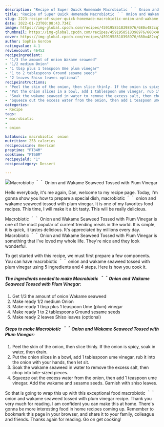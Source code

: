 ```yaml
---
description: "Recipe of Super Quick Homemade Macrobiotic ＾＾ Onion and Wakame Seaweed Tossed with Plum Vinegar"
title: "Recipe of Super Quick Homemade Macrobiotic ＾＾ Onion and Wakame Seaweed Tossed with Plum Vinegar"
slug: 2223-recipe-of-super-quick-homemade-macrobiotic-onion-and-wakame-seaweed-tossed-with-plum-vinegar
date: 2022-01-23T00:08:43.734Z
image: https://img-global.cpcdn.com/recipes/4591958518398976/680x482cq70/macrobiotic-onion-and-wakame-seaweed-tossed-with-plum-vinegar-recipe-main-photo.jpg
thumbnail: https://img-global.cpcdn.com/recipes/4591958518398976/680x482cq70/macrobiotic-onion-and-wakame-seaweed-tossed-with-plum-vinegar-recipe-main-photo.jpg
cover: https://img-global.cpcdn.com/recipes/4591958518398976/680x482cq70/macrobiotic-onion-and-wakame-seaweed-tossed-with-plum-vinegar-recipe-main-photo.jpg
author: Sophia Gordon
ratingvalue: 4.1
reviewcount: 46452
recipeingredient:
- "1/3 the amount of onion Wakame seaweed"
- "1/2 medium Onion"
- "1 tbsp plus 1 teaspoon Ume plum vinegar"
- "1 to 2 tablespoons Ground sesame seeds"
- "2 leaves Shiso leaves optional"
recipeinstructions:
- "Peel the skin of the onion, then slice thinly. If the onion is spicy, soak in water, then drain."
- "Put the onion slices in a bowl, add 1 tablespoon ume vinegar, rub it into the onion with your hands, then let sit."
- "Soak the wakame seaweed in water to remove the excess salt, then chop into bite-sized pieces."
- "Squeeze out the excess water from the onion, then add 1 teaspoon ume vinegar. Add the wakame and sesame seeds. Garnish with shiso leaves."
categories:
- Recipe
tags:
- macrobiotic
- 
- onion

katakunci: macrobiotic  onion 
nutrition: 253 calories
recipecuisine: American
preptime: "PT34M"
cooktime: "PT60M"
recipeyield: "1"
recipecategory: Dessert

---
```



![Macrobiotic ＾＾ Onion and Wakame Seaweed Tossed with Plum Vinegar](https://img-global.cpcdn.com/recipes/4591958518398976/680x482cq70/macrobiotic-onion-and-wakame-seaweed-tossed-with-plum-vinegar-recipe-main-photo.jpg)

Hello everybody, it's me again, Dan, welcome to my recipe page. Today, I'm gonna show you how to prepare a special dish, macrobiotic ＾＾ onion and wakame seaweed tossed with plum vinegar. It is one of my favorites food recipes. This time, I will make it a bit tasty. This will be really delicious.



Macrobiotic ＾＾ Onion and Wakame Seaweed Tossed with Plum Vinegar is one of the most popular of current trending meals in the world. It is simple, it is quick, it tastes delicious. It's appreciated by millions every day. Macrobiotic ＾＾ Onion and Wakame Seaweed Tossed with Plum Vinegar is something that I've loved my whole life. They're nice and they look wonderful.


To get started with this recipe, we must first prepare a few components. You can have macrobiotic ＾＾ onion and wakame seaweed tossed with plum vinegar using 5 ingredients and 4 steps. Here is how you cook it.

<!--inarticleads1-->

##### The ingredients needed to make Macrobiotic ＾＾ Onion and Wakame Seaweed Tossed with Plum Vinegar:

1. Get 1/3 the amount of onion Wakame seaweed
1. Make ready 1/2 medium Onion
1. Make ready 1 tbsp plus 1 teaspoon Ume (plum) vinegar
1. Make ready 1 to 2 tablespoons Ground sesame seeds
1. Make ready 2 leaves Shiso leaves (optional)




<!--inarticleads2-->

##### Steps to make Macrobiotic ＾＾ Onion and Wakame Seaweed Tossed with Plum Vinegar:

1. Peel the skin of the onion, then slice thinly. If the onion is spicy, soak in water, then drain.
1. Put the onion slices in a bowl, add 1 tablespoon ume vinegar, rub it into the onion with your hands, then let sit.
1. Soak the wakame seaweed in water to remove the excess salt, then chop into bite-sized pieces.
1. Squeeze out the excess water from the onion, then add 1 teaspoon ume vinegar. Add the wakame and sesame seeds. Garnish with shiso leaves.




So that is going to wrap this up with this exceptional food macrobiotic ＾＾ onion and wakame seaweed tossed with plum vinegar recipe. Thank you very much for reading. I am confident you can make this at home. There's gonna be more interesting food in home recipes coming up. Remember to bookmark this page in your browser, and share it to your family, colleague and friends. Thanks again for reading. Go on get cooking!
